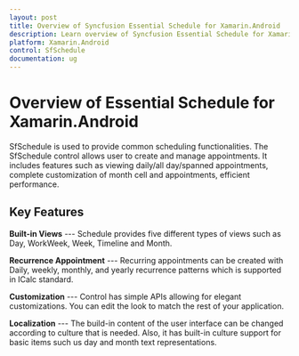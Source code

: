 ```yaml
---
layout: post
title: Overview of Syncfusion Essential Schedule for Xamarin.Android 
description: Learn overview of Syncfusion Essential Schedule for Xamarin.Android platform and about key features of Scheduler for Xamarin.Android platform.
platform: Xamarin.Android
control: SfSchedule
documentation: ug
---
```


# Overview of Essential Schedule for Xamarin.Android 

SfSchedule is used to provide common scheduling functionalities. The SfSchedule control allows user to create and manage appointments. It includes features such as viewing daily/all day/spanned appointments, complete customization of month cell and appointments, efficient performance.

## Key Features

**Built-in Views** --- Schedule provides five different types of views such as Day, WorkWeek, Week, Timeline and Month.

**Recurrence Appointment** --- Recurring appointments can be created with Daily, weekly, monthly, and yearly recurrence patterns which is supported in ICalc standard. 

**Customization** --- Control has simple APIs allowing for elegant customizations. You can edit the look to match the rest of your application. 

**Localization** --- The build-in content of the user interface can be changed according to culture that is needed. Also, it has built-in culture support for basic items such us day and month text representations.
